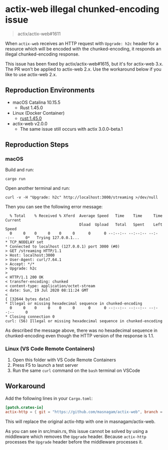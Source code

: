 # actix-web illegal chunked-encoding issue

> actix/actix-web#1611

When `actix-web` receives an HTTP request with `Upgrade: h2c` header for a
resource which will be encoded with the chunked-encoding, it responds an illegal
chunked-encoding response.

This issue has been fixed by actix/actix-web#1615, but it's for actix-web 3.x.
The PR won't be applied to actix-web 2.x.  Use the workaround below if you like
to use actix-web 2.x.

## Reproduction Environments

* macOS Catalina 10.15.5
  * Rust 1.45.0
* Linux (Docker Container)
  * [rust:1.45.0](https://hub.docker.com/_/rust)
* actix-web v2.0.0
  * The same issue still occurs with actix 3.0.0-beta.1

## Reproduction Steps

### macOS

Build and run:

```console
cargo run
```

Open another terminal and run:

```
curl -v -H "Upgrade: h2c" http://localhost:3000/streaming >/dev/null
```

Then you can see the following error message:

```
  % Total    % Received % Xferd  Average Speed   Time    Time     Time  Current
                                 Dload  Upload   Total   Spent    Left  Speed
  0     0    0     0    0     0      0      0 --:--:-- --:--:-- --:--:--     0*   Trying 127.0.0.1...
* TCP_NODELAY set
* Connected to localhost (127.0.0.1) port 3000 (#0)
> GET /streaming HTTP/1.1
> Host: localhost:3000
> User-Agent: curl/7.64.1
> Accept: */*
> Upgrade: h2c
>
< HTTP/1.1 200 OK
< transfer-encoding: chunked
< content-type: application/octet-stream
< date: Sun, 19 Jul 2020 08:11:24 GMT
<
{ [32644 bytes data]
* Illegal or missing hexadecimal sequence in chunked-encoding
  0     0    0     0    0     0      0      0 --:--:-- --:--:-- --:--:--     0
* Closing connection 0
curl: (56) Illegal or missing hexadecimal sequence in chunked-encoding
```

As described the message above, there was no hexadecimal sequence in
chunked-encoding even though the HTTP version of the response is 1.1.

### Linux (VS Code Remote Containers)

1. Open this folder with VS Code Remote Containers
2. Press F5 to launch a test server
3. Run the same `curl` command on the `bash` terminal on VSCode

## Workaround

Add the following lines in your `Cargo.toml`:

```toml
[patch.crates-io]
actix-http = { git = "https://github.com/masnagam/actix-web", branch = "fix-1611" }
```

This will replace the original actix-http with one in masnagam/actix-web.

As you can see in src/main.rs, this issue cannot be solved by using a middleware
which removes the `Upgrade` header.  Because `actix-http` processes the
`Upgrade` header before the middleware processes it.
